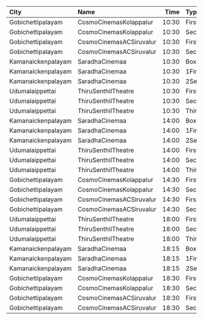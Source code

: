 | City               | Name                    |  Time | Type         | Price | Capacity | Booked |
| :----------------- | :---------------------- | ----: | :----------- | ----: | -------: | -----: |
| Gobichettipalayam  | CosmoCinemasKolappalur  | 10:30 | FirstClass   |  100₹ |      323 |    162 |
| Gobichettipalayam  | CosmoCinemasKolappalur  | 10:30 | SecondClass  |  100₹ |       24 |     12 |
| Gobichettipalayam  | CosmoCinemasACSiruvalur | 10:30 | FirstClass   |  100₹ |      203 |    101 |
| Gobichettipalayam  | CosmoCinemasACSiruvalur | 10:30 | SecondClass  |  100₹ |      103 |     51 |
| Kamanaickenpalayam | SaradhaCinemaa          | 10:30 | Box          |  118₹ |       12 |     12 |
| Kamanaickenpalayam | SaradhaCinemaa          | 10:30 | 1FirstClass  |  100₹ |      235 |    187 |
| Kamanaickenpalayam | SaradhaCinemaa          | 10:30 | 2SecondClass |  100₹ |       74 |     74 |
| Udumalaippettai    | ThiruSenthilTheatre     | 10:30 | First        |  100₹ |      222 |    182 |
| Udumalaippettai    | ThiruSenthilTheatre     | 10:30 | Second       |   70₹ |      114 |    114 |
| Udumalaippettai    | ThiruSenthilTheatre     | 10:30 | Third        |   70₹ |      115 |    115 |
| Kamanaickenpalayam | SaradhaCinemaa          | 14:00 | Box          |  118₹ |       12 |     12 |
| Kamanaickenpalayam | SaradhaCinemaa          | 14:00 | 1FirstClass  |  100₹ |      235 |    187 |
| Kamanaickenpalayam | SaradhaCinemaa          | 14:00 | 2SecondClass |  100₹ |       74 |     74 |
| Udumalaippettai    | ThiruSenthilTheatre     | 14:00 | First        |  100₹ |      222 |    182 |
| Udumalaippettai    | ThiruSenthilTheatre     | 14:00 | Second       |   70₹ |      114 |    114 |
| Udumalaippettai    | ThiruSenthilTheatre     | 14:00 | Third        |   70₹ |      115 |    115 |
| Gobichettipalayam  | CosmoCinemasKolappalur  | 14:30 | FirstClass   |  100₹ |      323 |    162 |
| Gobichettipalayam  | CosmoCinemasKolappalur  | 14:30 | SecondClass  |  100₹ |       24 |     12 |
| Gobichettipalayam  | CosmoCinemasACSiruvalur | 14:30 | FirstClass   |  100₹ |      203 |    101 |
| Gobichettipalayam  | CosmoCinemasACSiruvalur | 14:30 | SecondClass  |  100₹ |      103 |     51 |
| Udumalaippettai    | ThiruSenthilTheatre     | 18:00 | First        |  100₹ |      222 |    182 |
| Udumalaippettai    | ThiruSenthilTheatre     | 18:00 | Second       |   70₹ |      114 |    114 |
| Udumalaippettai    | ThiruSenthilTheatre     | 18:00 | Third        |   70₹ |      115 |    115 |
| Kamanaickenpalayam | SaradhaCinemaa          | 18:15 | Box          |  118₹ |       12 |     12 |
| Kamanaickenpalayam | SaradhaCinemaa          | 18:15 | 1FirstClass  |  100₹ |      235 |    187 |
| Kamanaickenpalayam | SaradhaCinemaa          | 18:15 | 2SecondClass |  100₹ |       74 |     74 |
| Gobichettipalayam  | CosmoCinemasKolappalur  | 18:30 | FirstClass   |  100₹ |      323 |    162 |
| Gobichettipalayam  | CosmoCinemasKolappalur  | 18:30 | SecondClass  |  100₹ |       24 |     12 |
| Gobichettipalayam  | CosmoCinemasACSiruvalur | 18:30 | FirstClass   |  100₹ |      203 |    101 |
| Gobichettipalayam  | CosmoCinemasACSiruvalur | 18:30 | SecondClass  |  100₹ |      103 |     51 |